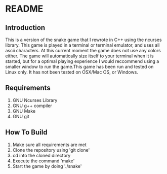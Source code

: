 # README #
## Introduction ##
This is a version of the snake game that I rewrote in C++ using the ncurses library. This game is played in a terminal or terminal emulator, and uses all ascii characters. At this current moment the game does not use any colors either. The game will automatically size itself to your terminal when it is started, but for a optimal playing experience I would reccommend using a smaller window to run the game.This game has been run and tested on Linux only. It has not been tested on OSX/Mac OS, or Windows.

## Requirements ##
1. GNU Ncurses Library
2. GNU g++ compiler
3. GNU Make
4. GNU git

## How To Build ##
1. Make sure all requirements are met
2. Clone the repository using 'git clone'
3. cd into the cloned directory
4. Execute the command 'make' 
5. Start the game by doing './snake'
